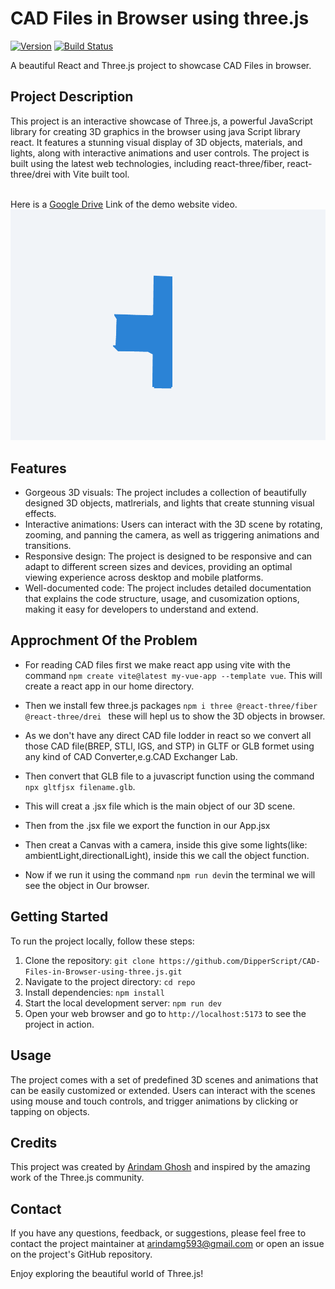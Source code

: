# CAD Files in Browser using three.js

[![Version](https://img.shields.io/badge/version-1.0.0-brightgreen.svg)](https://github.com/username/repo)
[![Build Status](https://img.shields.io/badge/build-passing-brightgreen.svg)](https://github.com/username/repo/actions)

A beautiful React and Three.js project to showcase CAD Files in browser.

## Project Description

This project is an interactive showcase of Three.js, a powerful JavaScript library for creating 3D graphics in the browser using java Script library react. It features a stunning visual display of 3D objects, materials, and lights, along with interactive animations and user controls. The project is built using the latest web technologies, including react-three/fiber, react-three/drei with Vite built tool.

<br/>
Here is a <a href="https://drive.google.com/file/d/1qYYN5Jm21FZCW-U7zRrw1xgmCrfzJw1_/view?usp=sharing">Google Drive<a/> Link of the demo website video.

<a href='https://drive.google.com/file/d/1qYYN5Jm21FZCW-U7zRrw1xgmCrfzJw1_/view?usp=sharing'>
<img src="public\threejs.png" alt="" title="Optional title">
<a/>

## Features

- Gorgeous 3D visuals: The project includes a collection of beautifully designed 3D objects, matlrerials, and lights that create stunning visual effects.
- Interactive animations: Users can interact with the 3D scene by rotating, zooming, and panning the camera, as well as triggering animations and transitions.
- Responsive design: The project is designed to be responsive and can adapt to different screen sizes and devices, providing an optimal viewing experience across desktop and mobile platforms.
- Well-documented code: The project includes detailed documentation that explains the code structure, usage, and cusomization options, making it easy for developers to understand and extend.

## Approchment Of the Problem

- For reading CAD files first we make react app using vite with the command `npm create vite@latest my-vue-app --template vue`. This will create a react app in our home directory.
- Then we install few three.js packages `npm i three @react-three/fiber @react-three/drei ` these will hepl us to show the 3D objects in browser.
- As we don't have any direct CAD file lodder in react so we convert all those CAD file(BREP, STLl, IGS, and STP) in GLTF or GLB formet using any kind of CAD Converter,e.g.CAD Exchanger Lab.
- Then convert that GLB file to a juvascript function using the command `npx gltfjsx filename.glb`.
- This will creat a .jsx file which is the main object of our 3D scene.
- Then from the .jsx file we export the function in our App.jsx
- Then creat a Canvas with a camera, inside this give some lights(like: ambientLight,directionalLight), inside this we call the object function.

- Now if we run it using the command `npm run dev`in the terminal we will see the object in Our browser.
## Getting Started

To run the project locally, follow these steps:

1. Clone the repository: `git clone https://github.com/DipperScript/CAD-Files-in-Browser-using-three.js.git`
2. Navigate to the project directory: `cd repo`
3. Install dependencies: `npm install`
4. Start the local development server: `npm run dev`
5. Open your web browser and go to `http://localhost:5173` to see the project in action.



## Usage

The project comes with a set of predefined 3D scenes and animations that can be easily customized or extended. Users can interact with the scenes using mouse and touch controls, and trigger animations by clicking or tapping on objects.

## Credits

This project was created by [Arindam Ghosh](https://github.com/DipperScript) and inspired by the amazing work of the Three.js community.
## Contact

If you have any questions, feedback, or suggestions, please feel free to contact the project maintainer at [arindamg593@gmail.com](arindamg593@gmail.com) or open an issue on the project's GitHub repository.

Enjoy exploring the beautiful world of Three.js!
#
